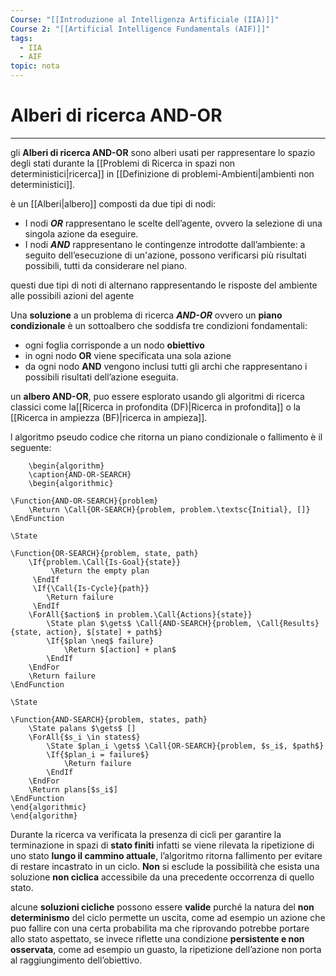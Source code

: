 ```yaml
---
Course: "[[Introduzione al Intelligenza Artificiale (IIA)]]"
Course 2: "[[Artificial Intelligence Fundamentals (AIF)]]"
tags:
  - IIA
  - AIF
topic: nota
---
```


# Alberi di ricerca AND-OR
---
gli **Alberi di ricerca AND-OR** sono alberi usati per rappresentare lo spazio degli stati durante la [[Problemi di Ricerca in spazi non deterministici|ricerca]] in [[Definizione di problemi-Ambienti|ambienti non deterministici]]. 

è un [[Alberi|albero]] composti da due tipi di nodi: 
- I nodi **_OR_** rappresentano le scelte dell’agente, ovvero la selezione di una singola azione da eseguire.
- I nodi **_AND_** rappresentano le contingenze introdotte dall’ambiente: a seguito dell’esecuzione di un'azione, possono verificarsi più risultati possibili, tutti da considerare nel piano.

questi due tipi di noti di alternano rappresentando le risposte del ambiente alle possibili azioni del agente

Una **soluzione** a un problema di ricerca **_AND-OR_** ovvero un **piano condizionale**  è un sottoalbero che soddisfa tre condizioni fondamentali:
- ogni foglia corrisponde a un nodo **obiettivo**
- in ogni nodo **OR** viene specificata una sola azione
- da ogni nodo **AND** vengono inclusi tutti gli archi che rappresentano i possibili risultati dell’azione eseguita.


un **albero AND-OR**, puo essere esplorato usando gli algoritmi di ricerca classici come la[[Ricerca in profondita (DF)|Ricerca in profondita]] o la [[Ricerca in ampiezza (BF)|ricerca in ampieza]].

l algoritmo pseudo codice che ritorna un piano condizionale o fallimento è il seguente:
```pseudo
	\begin{algorithm}
	\caption{AND-OR-SEARCH}
	\begin{algorithmic}

\Function{AND-OR-SEARCH}{problem}  
    \Return \Call{OR-SEARCH}{problem, problem.\textsc{Initial}, []}
\EndFunction

\State

\Function{OR-SEARCH}{problem, state, path}   
    \If{problem.\Call{Is-Goal}{state}}
	     \Return the empty plan
	 \EndIf  
     \If{\Call{Is-Cycle}{path}}
	    \Return failure
     \EndIf  
    \ForAll{$action$ in problem.\Call{Actions}{state}}  
        \State plan $\gets$ \Call{AND-SEARCH}{problem, \Call{Results}{state, action}, $[state] + path$}  
        \If{$plan \neq$ failure} 
	        \Return $[action] + plan$
        \EndIf  
    \EndFor  
    \Return failure  
\EndFunction  

\State

\Function{AND-SEARCH}{problem, states, path}  
	\State palans $\gets$ []
    \ForAll{$s_i \in states$}  
        \State $plan_i \gets$ \Call{OR-SEARCH}{problem, $s_i$, $path$}  
        \If{$plan_i = failure$}
	        \Return failure  
        \EndIf 
    \EndFor  
	\Return plans[$s_i$]
\EndFunction
\end{algorithmic}
\end{algorithm}
```

Durante la ricerca va verificata la presenza di cicli per garantire la terminazione in spazi di **stato finiti** infatti se viene rilevata la ripetizione di uno stato **lungo il cammino attuale**, l’algoritmo ritorna fallimento per evitare di restare incastrato in un ciclo.
**Non** si esclude la possibilità che esista una soluzione **non ciclica** accessibile da una precedente occorrenza di quello stato.

alcune **soluzioni cicliche** possono essere **valide** purché la natura del **non determinismo** del ciclo permette un uscita, come ad esempio un azione che puo fallire con una certa probabilita ma che riprovando potrebbe portare allo stato aspettato, se invece riflette una condizione **persistente e non osservata**, come ad esempio un guasto, la ripetizione dell’azione non porta al raggiungimento dell’obiettivo. 